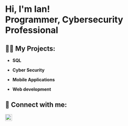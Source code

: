 <h1>Hi, I'm Ian! <br/><a >Programmer</a>, <a >Cybersecurity Professional</a></h1>

<h2>👨‍💻 My Projects:</h2>

- <b>SQL</b>
  
- <b>Cyber Security</b>
 
- <b>Mobile Applications</b>

- <b>Web development</b>
  

<h2> 🤳 Connect with me:</h2>

[<img align="left" alt="JoshMadakor | LinkedIn" width="22px" src="https://cdn.jsdelivr.net/npm/simple-icons@v3/icons/linkedin.svg" />][linkedin]

[linkedin]: https://www.linkedin.com/in/ian-klingenberg-671078224/

<!--

Here are some ideas to get you started:

- 🔭 I’m currently working on ...
- 🌱 I’m currently learning ...
- 👯 I’m looking to collaborate on ...
- 🤔 I’m looking for help with ...
- 💬 Ask me about ...
- 📫 How to reach me: ...
- 😄 Pronouns: ...
- ⚡ Fun fact: ...
-->
